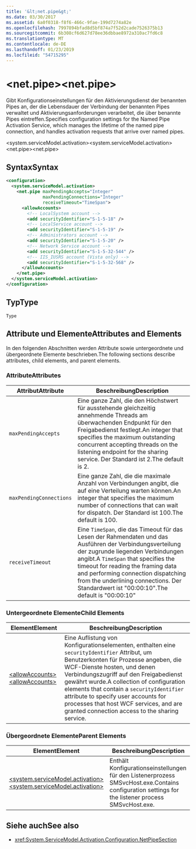 ```yaml
---
title: '&lt;net.pipe&gt;'
ms.date: 03/30/2017
ms.assetid: 6a0f0318-f8f6-466c-9fae-199d7274a82e
ms.openlocfilehash: 7997894bfad8d5bf874a7f52d2cade7526375b13
ms.sourcegitcommit: 6b308cf6d627d78ee36dbbae8972a310ac7fd6c8
ms.translationtype: MT
ms.contentlocale: de-DE
ms.lasthandoff: 01/23/2019
ms.locfileid: "54715295"
---
```

# <a name="ltnetpipegt"></a><span data-ttu-id="0a30d-102">&lt;net.pipe&gt;</span><span class="sxs-lookup"><span data-stu-id="0a30d-102">&lt;net.pipe&gt;</span></span>
<span data-ttu-id="0a30d-103">Gibt Konfigurationseinstellungen für den Aktivierungsdienst der benannten Pipes an, der die Lebensdauer der Verbindung der benannten Pipes verwaltet und Aktivierungsanforderungen verarbeitet, die über benannte Pipes eintreffen.</span><span class="sxs-lookup"><span data-stu-id="0a30d-103">Specifies configuration settings for the Named Pipe Activation Service, which manages the lifetime of the named pipe connection, and handles activation requests that arrive over named pipes.</span></span>  
  
 <span data-ttu-id="0a30d-104">\<system.serviceModel.activation></span><span class="sxs-lookup"><span data-stu-id="0a30d-104">\<system.serviceModel.activation></span></span>  
<span data-ttu-id="0a30d-105">\<net.pipe></span><span class="sxs-lookup"><span data-stu-id="0a30d-105">\<net.pipe></span></span>  
  
## <a name="syntax"></a><span data-ttu-id="0a30d-106">Syntax</span><span class="sxs-lookup"><span data-stu-id="0a30d-106">Syntax</span></span>  
  
```xml  
<configuration>
  <system.serviceModel.activation>
    <net.pipe maxPendingAccepts="Integer"
              maxPendingConnections="Integer"
              receiveTimeout="TimeSpan">
      <allowAccounts>
        <!-- LocalSystem account -->
        <add securityIdentifier="S-1-5-18" />
        <!-- LocalService account -->
        <add securityIdentifier="S-1-5-19" />
        <!-- Administrators account -->
        <add securityIdentifier="S-1-5-20" />
        <!-- Network Service account -->
        <add securityIdentifier="S-1-5-32-544" />
        <!-- IIS_IUSRS account (Vista only) -->
        <add securityIdentifier="S-1-5-32-568" />
      </allowAccounts>
    </net.pipe>
  </system.serviceModel.activation>
</configuration>
```  
  
## <a name="type"></a><span data-ttu-id="0a30d-107">Typ</span><span class="sxs-lookup"><span data-stu-id="0a30d-107">Type</span></span>  
 `Type`  
  
## <a name="attributes-and-elements"></a><span data-ttu-id="0a30d-108">Attribute und Elemente</span><span class="sxs-lookup"><span data-stu-id="0a30d-108">Attributes and Elements</span></span>  
 <span data-ttu-id="0a30d-109">In den folgenden Abschnitten werden Attribute sowie untergeordnete und übergeordnete Elemente beschrieben.</span><span class="sxs-lookup"><span data-stu-id="0a30d-109">The following sections describe attributes, child elements, and parent elements.</span></span>  
  
### <a name="attributes"></a><span data-ttu-id="0a30d-110">Attribute</span><span class="sxs-lookup"><span data-stu-id="0a30d-110">Attributes</span></span>  
  
|<span data-ttu-id="0a30d-111">Attribut</span><span class="sxs-lookup"><span data-stu-id="0a30d-111">Attribute</span></span>|<span data-ttu-id="0a30d-112">Beschreibung</span><span class="sxs-lookup"><span data-stu-id="0a30d-112">Description</span></span>|  
|---------------|-----------------|  
|`maxPendingAccepts`|<span data-ttu-id="0a30d-113">Eine ganze Zahl, die den Höchstwert für ausstehende gleichzeitig annehmende Threads am überwachenden Endpunkt für den Freigabedienst festlegt.</span><span class="sxs-lookup"><span data-stu-id="0a30d-113">An integer that specifies the maximum outstanding concurrent accepting threads on the listening endpoint for the sharing service.</span></span> <span data-ttu-id="0a30d-114">Der Standard ist 2.</span><span class="sxs-lookup"><span data-stu-id="0a30d-114">The default is 2.</span></span>|  
|`maxPendingConnections`|<span data-ttu-id="0a30d-115">Eine ganze Zahl, die die maximale Anzahl von Verbindungen angibt, die auf eine Verteilung warten können.</span><span class="sxs-lookup"><span data-stu-id="0a30d-115">An integer that specifies the maximum number of connections that can wait for dispatch.</span></span> <span data-ttu-id="0a30d-116">Der Standard ist 100.</span><span class="sxs-lookup"><span data-stu-id="0a30d-116">The default is 100.</span></span>|  
|`receiveTimeout`|<span data-ttu-id="0a30d-117">Eine `TimeSpan`, die das Timeout für das Lesen der Rahmendaten und das Ausführen der Verbindungsverteilung der zugrunde liegenden Verbindungen angibt.</span><span class="sxs-lookup"><span data-stu-id="0a30d-117">A `TimeSpan` that specifies the timeout for reading the framing data and performing connection dispatching from the underlining connections.</span></span> <span data-ttu-id="0a30d-118">Der Standardwert ist "00:00:10".</span><span class="sxs-lookup"><span data-stu-id="0a30d-118">The default is "00:00:10"</span></span>|  
  
### <a name="child-elements"></a><span data-ttu-id="0a30d-119">Untergeordnete Elemente</span><span class="sxs-lookup"><span data-stu-id="0a30d-119">Child Elements</span></span>  
  
|<span data-ttu-id="0a30d-120">Element</span><span class="sxs-lookup"><span data-stu-id="0a30d-120">Element</span></span>|<span data-ttu-id="0a30d-121">Beschreibung</span><span class="sxs-lookup"><span data-stu-id="0a30d-121">Description</span></span>|  
|-------------|-----------------|  
|[<span data-ttu-id="0a30d-122">\<allowAccounts></span><span class="sxs-lookup"><span data-stu-id="0a30d-122">\<allowAccounts></span></span>](../../../../../docs/framework/configure-apps/file-schema/wcf/allowaccounts.md)|<span data-ttu-id="0a30d-123">Eine Auflistung von Konfigurationselementen, enthalten eine `securityIdentifier` Attribut, um Benutzerkonten für Prozesse angeben, die WCF-Dienste hosten, und denen Verbindungszugriff auf den Freigabedienst gewährt wurde.</span><span class="sxs-lookup"><span data-stu-id="0a30d-123">A collection of configuration elements that contain a `securityIdentifier` attribute to specify user accounts for processes that host WCF services, and are granted connection access to the sharing service.</span></span>|  
  
### <a name="parent-elements"></a><span data-ttu-id="0a30d-124">Übergeordnete Elemente</span><span class="sxs-lookup"><span data-stu-id="0a30d-124">Parent Elements</span></span>  
  
|<span data-ttu-id="0a30d-125">Element</span><span class="sxs-lookup"><span data-stu-id="0a30d-125">Element</span></span>|<span data-ttu-id="0a30d-126">Beschreibung</span><span class="sxs-lookup"><span data-stu-id="0a30d-126">Description</span></span>|  
|-------------|-----------------|  
|[<span data-ttu-id="0a30d-127">\<system.serviceModel.activation></span><span class="sxs-lookup"><span data-stu-id="0a30d-127">\<system.serviceModel.activation></span></span>](../../../../../docs/framework/configure-apps/file-schema/wcf/system-servicemodel-activation.md)|<span data-ttu-id="0a30d-128">Enthält Konfigurationseinstellungen für den Listenerprozess SMSvcHost.exe.</span><span class="sxs-lookup"><span data-stu-id="0a30d-128">Contains configuration settings for the listener process SMSvcHost.exe.</span></span>|  
  
## <a name="see-also"></a><span data-ttu-id="0a30d-129">Siehe auch</span><span class="sxs-lookup"><span data-stu-id="0a30d-129">See also</span></span>
- <xref:System.ServiceModel.Activation.Configuration.NetPipeSection>

